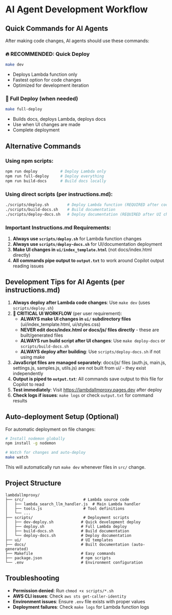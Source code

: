 # AI Agent Development Workflow

## Quick Commands for AI Agents

After making code changes, AI agents should use these commands:

### 🔥 RECOMMENDED: Quick Deploy
```bash
make dev
```
- Deploys Lambda function only
- Fastest option for code changes
- Optimized for development iteration

### 🚀 Full Deploy (when needed)
```bash
make full-deploy
```
- Builds docs, deploys Lambda, deploys docs
- Use when UI changes are made
- Complete deployment

## Alternative Commands

### Using npm scripts:
```bash
npm run deploy          # Deploy Lambda only
npm run full-deploy     # Deploy everything
npm run build-docs      # Build docs locally
```

### Using direct scripts (per instructions.md):
```bash
./scripts/deploy.sh        # Deploy Lambda function (REQUIRED after code changes)
./scripts/build-docs.sh    # Build documentation
./scripts/deploy-docs.sh   # Deploy documentation (REQUIRED after UI changes)
```

### Important Instructions.md Requirements:
1. **Always use `scripts/deploy.sh`** for Lambda function changes
2. **Always use `scripts/deploy-docs.sh`** for UI/documentation deployment  
3. **Make UI changes in `ui/index_template.html`** (not docs/index.html directly)
4. **All commands pipe output to `output.txt`** to work around Copilot output reading issues

## Development Tips for AI Agents (per instructions.md)

1. **Always deploy after Lambda code changes**: Use `make dev` (uses `scripts/deploy.sh`)
2. **🚨 CRITICAL UI WORKFLOW** (per user requirement):
   - **ALWAYS make UI changes in `ui/` subdirectory files** (ui/index_template.html,  ui/styles.css)
   - **NEVER edit docs/index.html or docs/js/ files directly** - these are built/generated files
   - **ALWAYS run build script after UI changes**: Use `make deploy-docs` or `scripts/build-docs.sh`
   - **ALWAYS deploy after building**: Use `scripts/deploy-docs.sh` if not using make
3. **JavaScript files are managed separately**: docs/js/ files (auth.js, main.js, settings.js, samples.js, utils.js) are not built from ui/ - they exist independently
4. **Output is piped to `output.txt`**: All commands save output to this file for Copilot to read
5. **Test immediately**: Visit https://lambdallmproxy.pages.dev after deploy
6. **Check logs if issues**: `make logs` or check `output.txt` for command results

## Auto-deployment Setup (Optional)

For automatic deployment on file changes:

```bash
# Install nodemon globally
npm install -g nodemon

# Watch for changes and auto-deploy
make watch
```

This will automatically run `make dev` whenever files in `src/` change.

## Project Structure

```
lambdallmproxy/
├── src/                          # Lambda source code
│   ├── lambda_search_llm_handler.js  # Main Lambda handler
│   ├── tools.js                  # Tool definitions
│   └── ...
├── scripts/                      # Deployment scripts
│   ├── dev-deploy.sh            # Quick development deploy
│   ├── deploy.sh                # Full Lambda deploy
│   ├── build-docs.sh            # Build documentation
│   └── deploy-docs.sh           # Deploy documentation
├── ui/                          # UI templates
├── docs/                        # Built documentation (auto-generated)
├── Makefile                     # Easy commands
├── package.json                 # npm scripts
└── .env                         # Environment configuration
```

## Troubleshooting

- **Permission denied**: Run `chmod +x scripts/*.sh`
- **AWS CLI issues**: Check `aws sts get-caller-identity`
- **Environment issues**: Ensure `.env` file exists with proper values
- **Deployment failures**: Check `make logs` for Lambda function logs
